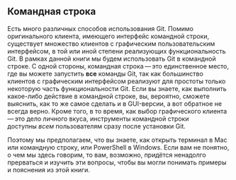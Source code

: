 ## Командная строка

Есть много различных способов использования Git. Помимо оригинального клиента, имеющего интерфейс командной строки, существует множество клиентов с графическим пользовательским интерфейсом, в той или иной степени реализующих функциональность Git. В рамках данной книги мы будем использовать Git в командной строке. С одной стороны, командная строка — это единственное место, где вы можете запустить **все** команды Git, так как большинство клиентов с графическим интерфейсом реализуют для простоты только некоторую часть функциональности Git. Если вы знаете, как выполнить какое-либо действие в командной строке, вы, вероятно, сможете выяснить, как то же самое сделать и в GUI-версии, а вот обратное не всегда верно. Кроме того, в то время, как выбор графического клиента — это дело личного вкуса, инструменты командной строки доступны _всем_ пользователям сразу после установки Git.

Поэтому мы предполагаем, что вы знаете, как открыть терминал в Mac или командную строку, или PowerShell в Windows. Если вам не понятно, о чем мы здесь говорим, то вам, возможно, придётся ненадолго прерваться и изучить эти вопросы, чтобы вы могли понимать примеры и пояснения из этой книги.